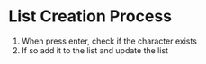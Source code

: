 # List Creation Process

1. When press enter, check if the character exists
2. If so add it to the list and update the list